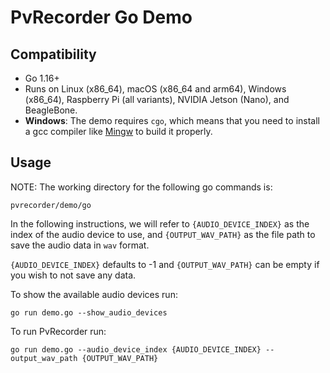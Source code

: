 # PvRecorder Go Demo

## Compatibility

- Go 1.16+
- Runs on Linux (x86_64), macOS (x86_64 and arm64), Windows (x86_64), Raspberry Pi (all variants), NVIDIA Jetson (Nano), and BeagleBone.
- **Windows**: The demo requires `cgo`, which means that you need to install a gcc compiler like [Mingw](http://mingw-w64.org/) to build it properly.

## Usage

NOTE: The working directory for the following go commands is:

```console
pvrecorder/demo/go
```

In the following instructions, we will refer to  `{AUDIO_DEVICE_INDEX}` as the index of the audio device to use, and `{OUTPUT_WAV_PATH}` as the file path to save the audio data in `wav` format.

`{AUDIO_DEVICE_INDEX}` defaults to -1 and `{OUTPUT_WAV_PATH}` can be empty if you wish to not save any data.

To show the available audio devices run:

```console
go run demo.go --show_audio_devices
```

To run PvRecorder run:

```console
go run demo.go --audio_device_index {AUDIO_DEVICE_INDEX} --output_wav_path {OUTPUT_WAV_PATH}
```
